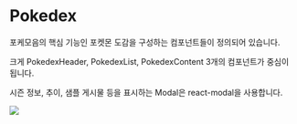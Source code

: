 # Pokedex

포케모음의 핵심 기능인 포켓몬 도감을 구성하는 컴포넌트들이 정의되어 있습니다.

크게 PokedexHeader, PokedexList, PokedexContent 3개의 컴포넌트가 중심이 됩니다.

시즌 정보, 추이, 샘플 게시물 등을 표시하는 Modal은 react-modal을 사용합니다.

![](https://i.imgur.com/6cOyCzZ.png)